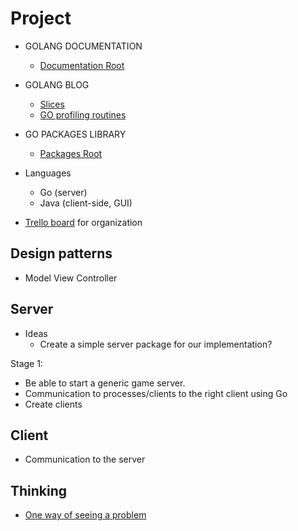 Project
=======

* GOLANG DOCUMENTATION 
  * [Documentation Root](http://golang.org/doc/)

* GOLANG BLOG
  * [Slices](http://blog.golang.org/slices)
  * [GO profiling routines](http://blog.golang.org/profiling-go-programs)

* GO PACKAGES LIBRARY
  * [Packages Root](http://golang.org/pkg/)

* Languages
  * Go (server)
  * Java (client-side, GUI)
* [Trello board](https://trello.com/b/tPu9UPz6/osm) for organization

Design patterns
---------------

* Model View Controller

Server
------
* Ideas
  * Create a simple server package for our implementation?

Stage 1:
* Be able to start a generic game server. 
* Communication to processes/clients to the right client using Go
* Create clients

Client
------

* Communication to the server



Thinking
------
*  [One way of seeing a problem](https://groups.google.com/forum/#!topic/golang-nuts/I5jajojO10o)
